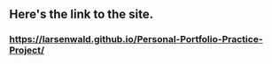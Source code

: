 ## Here's the link to the site.
### https://larsenwald.github.io/Personal-Portfolio-Practice-Project/

